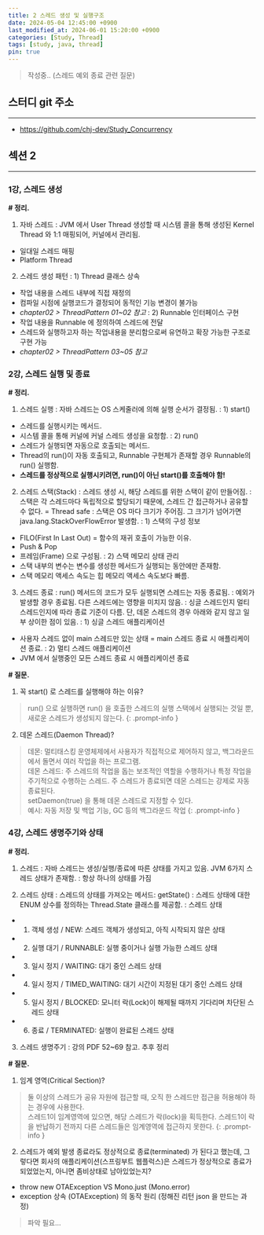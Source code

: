 ```yaml
---
title: 2 스레드 생성 및 실행구조
date: 2024-05-04 12:45:00 +0900
last_modified_at: 2024-06-01 15:20:00 +0900
categories: [Study, Thread]
tags: [study, java, thread]
pin: true
---
```


> 작성중.. (스레드 예외 종료 관련 질문)

## 스터디 git 주소
<hr/>

- <https://github.com/chj-dev/Study_Concurrency>


## 섹션 2
<hr/>

### 1강, 스레드 생성

**# 정리.**

1. 자바 스레드
: JVM 에서 User Thread 생성할 때 시스템 콜을 통해 생성된 Kernel Thread 와 1:1 매핑되어, 커널에서 관리됨.   
- 일대일 스레드 매핑   
- Platform Thread    

2. 스레드 생성 패턴
: 1) Thread 클래스 상속   
- 작업 내용을 스레드 내부에 직접 재정의  
- 컴파일 시점에 실행코드가 결정되어 동적인 기능 변경이 불가능   
- *chapter02 > ThreadPattern 01~02 참고*
: 2) Runnable 인터페이스 구현   
- 작업 내용을 Runnable 에 정의하여 스레드에 전달   
- 스레드와 실행하고자 하는 작업내용을 분리함으로써 유연하고 확장 가능한 구조로 구현 가능   
- *chapter02 > ThreadPattern 03~05 참고*


### 2강, 스레드 실행 및 종료

**# 정리.**

1. 스레드 실행
: 자바 스레드는 OS 스케줄러에 의해 실행 순서가 결정됨.
: 1) start()   
- 스레드를 실행시키는 메서드.   
- 시스템 콜을 통해 커널에 커널 스레드 생성을 요청함.
: 2) run()   
- 스레드가 실행되면 자동으로 호출되는 메서드.   
- Thread의 run()이 자동 호출되고, Runnable 구현체가 존재할 경우 Runnable의 run() 실행함.   
- **스레드를 정상적으로 실행시키려면, run()이 아닌 start()를 호출해야 함!**

2. 스레드 스택(Stack)
: 스레드 생성 시, 해당 스레드를 위한 스택이 같이 만들어짐.
: 스택은 각 스레드마다 독립적으로 할당되기 때문에, 스레드 간 접근하거나 공유할 수 없다. = Thread safe
: 스택은 OS 마다 크기가 주어짐. 그 크기가 넘어가면 java.lang.StackOverFlowError 발생함.
: 1) 스택의 구성 정보   
- FILO(First In Last Out) = 함수의 재귀 호출이 가능한 이유.   
- Push & Pop   
- 프레임(Frame) 으로 구성됨.
: 2) 스택 메모리 상태 관리   
- 스택 내부의 변수는 변수를 생성한 메서드가 실행되는 동안에만 존재함.   
- 스택 메모리 액세스 속도는 힙 메모리 액세스 속도보다 빠름.

3. 스레드 종료
: run() 메서드의 코드가 모두 실행되면 스레드는 자동 종료됨.
: 예외가 발생할 경우 종료됨. 다른 스레드에는 영향을 미치지 않음.
: 싱글 스레드인지 멀티 스레드인지에 따라 종료 기준이 다름. 단, 데몬 스레드의 경우 아래와 같지 않고 일부 상이한 점이 있음.
: 1) 싱글 스레드 애플리케이션   
- 사용자 스레드 없이 main 스레드만 있는 상태 = main 스레드 종료 시 애플리케이션 종료.
: 2) 멀티 스레드 애플리케이션   
- JVM 에서 실행중인 모든 스레드 종료 시 애플리케이션 종료

**# 질문.**
1. 꼭 start() 로 스레드를 실행해야 하는 이유?

> run() 으로 실행하면 run() 을 호출한 스레드의 실행 스택에서 실행되는 것일 뿐, 새로운 스레드가 생성되지 않는다.
{: .prompt-info }

2. 데몬 스레드(Daemon Thread)?

> 데몬: 멀티태스킹 운영체제에서 사용자가 직접적으로 제어하지 않고, 백그라운드에서 돌면서 여러 작업을 하는 프로그램.   
> 데몬 스레드: 주 스레드의 작업을 돕는 보조적인 역할을 수행하거나 특정 작업을 주기적으로 수행하는 스레드. 주 스레드가 종료되면 데몬 스레드는 강제로 자동 종료된다.   
> setDaemon(true) 을 통해 데몬 스레드로 지정할 수 있다.   
> 예시: 자동 저장 및 백업 기능, GC 등의 백그라운드 작업
{: .prompt-info }


### 4강, 스레드 생명주기와 상태

**# 정리.**

1. 스레드
: 자바 스레드는 생성/실행/종료에 따른 상태를 가지고 있음. JVM 6가지 스레드 상태가 존재함.
: 항상 하나의 상태를 가짐

2. 스레드 상태
: 스레드의 상태를 가져오는 메서드: getState()
: 스레드 상태에 대한 ENUM 상수를 정의하는 Thread.State 클래스를 제공함.
: 스레드 상태   
- 1) 객체 생성 / NEW: 스레드 객체가 생성되고, 아직 시작되지 않은 상태   
- 2) 실행 대기 / RUNNABLE: 실행 중이거나 실행 가능한 스레드 상태   
- 3) 일시 정지 / WAITING: 대기 중인 스레드 상태   
- 4) 일시 정지 / TIMED_WAITING: 대기 시간이 지정된 대기 중인 스레드 상태   
- 5) 일시 정지 / BLOCKED: 모니터 락(Lock)이 해제될 때까지 기다리며 차단된 스레드 상태   
- 6) 종료 / TERMINATED: 실행이 완료된 스레드 상태

3. 스레드 생명주기
: 강의 PDF 52~69 참고. 추후 정리

**# 질문.**

1. 임계 영역(Critical Section)?

> 둘 이상의 스레드가 공유 자원에 접근할 때, 오직 한 스레드만 접근을 허용해야 하는 경우에 사용한다.    
> 스레드1이 임계영역에 있으면, 해당 스레드가 락(lock)을 획득한다. 스레드1이 락을 반납하기 전까지 다른 스레드들은 임계영역에 접근하지 못한다.
{: .prompt-info }

2. 스레드가 예외 발생 종료라도 정상적으로 종료(terminated) 가 된다고 했는데,
   그렇다면 회사의 애플리케이션(스프링부트 웹플럭스)은 스레드가 정상적으로 종료가 되었었는지, 아니면 좀비상태로 남아있었는지?
- throw new OTAException VS Mono.just (Mono.error)
- exception 상속 (OTAException) 의 동작 원리 (정해진 리턴 json 을 만드는 과정)

> 파악 필요...
